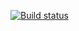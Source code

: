[![Build status](https://ci.appveyor.com/api/projects/status/9j8v9aqt0litefja?svg=true)](https://ci.appveyor.com/project/idfy/sdk-ci-test)
